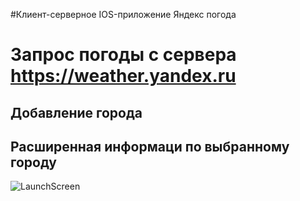 #Клиент-серверное IOS-приложение Яндекс погода

# Запрос погоды с сервера  https://weather.yandex.ru
## Добавление города
## Расширенная информаци по выбранному городу


![LaunchScreen](https://github.com/ArturKondratev/Yandex-Weather/blob/main/YandexWeather/Skrin/1.png, "LaunchScreen")
